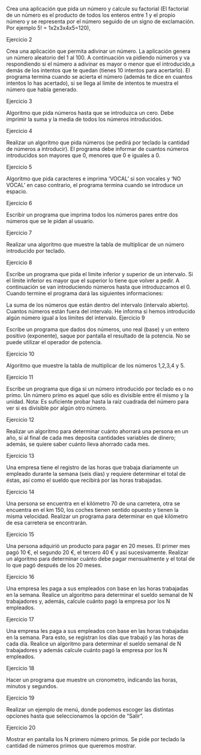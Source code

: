 Crea una aplicación que pida un número y calcule su factorial (El factorial de un número es el producto de todos los enteros entre 1 y el propio número y se representa por el número seguido de un signo de exclamación. Por ejemplo 5! = 1x2x3x4x5=120),

Ejercicio 2  

Crea una aplicación que permita adivinar un número. La aplicación genera un número aleatorio del 1 al 100. A continuación va pidiendo números y va respondiendo si el número a adivinar es mayor o menor que el introducido,a demás de los intentos que te quedan (tienes 10 intentos para acertarlo). El programa termina cuando se acierta el número (además te dice en cuantos intentos lo has acertado), si se llega al limite de intentos te muestra el número que había generado.

Ejercicio 3  

Algoritmo que pida números hasta que se introduzca un cero. Debe imprimir la suma y la media de todos los números introducidos.

Ejercicio 4  

Realizar un algoritmo que pida números (se pedirá por teclado la cantidad de números a introducir). El programa debe informar de cuantos números introducidos son mayores que 0, menores que 0 e iguales a 0.

Ejercicio 5  

Algoritmo que pida caracteres e imprima ‘VOCAL’ si son vocales y ‘NO VOCAL’ en caso contrario, el programa termina cuando se introduce un espacio.

Ejercicio 6  

Escribir un programa que imprima todos los números pares entre dos números que se le pidan al usuario.

Ejercicio 7  

Realizar una algoritmo que muestre la tabla de multiplicar de un número introducido por teclado.

Ejercicio 8  

Escribe un programa que pida el limite inferior y superior de un intervalo. Si el límite inferior es mayor que el superior lo tiene que volver a pedir. A continuación se van introduciendo números hasta que introduzcamos el 0. Cuando termine el programa dará las siguientes informaciones:

La suma de los números que están dentro del intervalo (intervalo abierto).
Cuantos números están fuera del intervalo.
He informa si hemos introducido algún número igual a los límites del intervalo.
Ejercicio 9  

Escribe un programa que dados dos números, uno real (base) y un entero positivo (exponente), saque por pantalla el resultado de la potencia. No se puede utilizar el operador de potencia.

Ejercicio 10  

Algoritmo que muestre la tabla de multiplicar de los números 1,2,3,4 y 5.

Ejercicio 11  

Escribe un programa que diga si un número introducido por teclado es o no primo. Un número primo es aquel que sólo es divisible entre él mismo y la unidad. Nota: Es suficiente probar hasta la raíz cuadrada del número para ver si es divisible por algún otro número.

Ejercicio 12  

Realizar un algoritmo para determinar cuánto ahorrará una persona en un año, si al final de cada mes deposita cantidades variables de dinero; además, se quiere saber cuánto lleva ahorrado cada mes.

Ejercicio 13  

Una empresa tiene el registro de las horas que trabaja diariamente un empleado durante la semana (seis días) y requiere determinar el total de éstas, así como el sueldo que recibirá por las horas trabajadas.

Ejercicio 14  

Una persona se encuentra en el kilómetro 70 de una carretera, otra se encuentra en el km 150, los coches tienen sentido opuesto y tienen la misma velocidad. Realizar un programa para determinar en qué kilómetro de esa carretera se encontrarán.

Ejercicio 15  

Una persona adquirió un producto para pagar en 20 meses. El primer mes pagó 10 €, el segundo 20 €, el tercero 40 € y así sucesivamente. Realizar un algoritmo para determinar cuánto debe pagar mensualmente y el total de lo que pagó después de los 20 meses.

Ejercicio 16  

Una empresa les paga a sus empleados con base en las horas trabajadas en la semana. Realice un algoritmo para determinar el sueldo semanal de N trabajadores y, además, calcule cuánto pagó la empresa por los N empleados.

Ejercicio 17  

Una empresa les paga a sus empleados con base en las horas trabajadas en la semana. Para esto, se registran los días que trabajó y las horas de cada día. Realice un algoritmo para determinar el sueldo semanal de N trabajadores y además calcule cuánto pagó la empresa por los N empleados.

Ejercicio 18  

Hacer un programa que muestre un cronometro, indicando las horas, minutos y segundos.

Ejercicio 19  

Realizar un ejemplo de menú, donde podemos escoger las distintas opciones hasta que seleccionamos la opción de “Salir”.

Ejercicio 20  

Mostrar en pantalla los N primero número primos. Se pide por teclado la cantidad de números primos que queremos mostrar.
